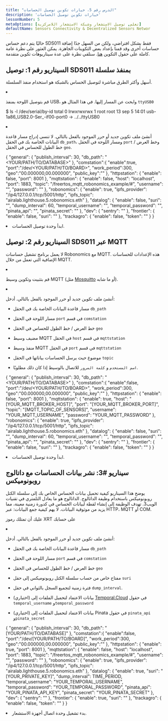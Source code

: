 ```yaml
---
title: "الدرس رقم 5، خيارات تكوين توصيل الحساسات"
description: 'خيارات تكوين توصيل الحساسات'
lessonNumber: 5
metaOptions: [تعلم, توصيل الاستشعار وشبكة الاستشعار اللامركزية]
defaultName: Sensors Connectivity & Decentralized Sensors Networ
---
```


حاليًا يتم دعم حساس SDS011 فقط بشكل افتراضي، ولكن من السهل جدًا إضافة حساسات أخرى وقد قمنا بإعداد بعض التكوينات الجاهزة. يمكن العثور على نظرة عامة كاملة على حقول التكوين [هنا](https://github.com/airalab/sensors-connectivity/tree/master/connectivity/config). سنلقي نظرة على عدة سيناريوهات تكوين متقدمة.

## السيناريو رقم 1: توصيل SDS011 بمنفذ سلسلة

أسهل وأكثر الطرق مباشرة لتوصيل الحساس بالشبكة هو استخدام منفذ السلسلة. 

<List type="numbers">

<li>

قم بتوصيل اللوحة بمنفذ USB، وابحث عن المسار إليها. في هذا المثال هو `ttyUSB0`


<LessonCodeWrapper codeClass="big-code" language="bash">$ ls -l /dev/serial/by-id
total 0
lrwxrwxrwx 1 root root 13 sep 5 14:01 usb-1a86_USB2.0-Ser_-if00-port0 -> ../../ttyUSB0</LessonCodeWrapper>
</li>

<li>

أنشئ ملف تكوين جديد أو حرر الموجود بالفعل بالتالي. لا تنسى إدراج مسار قاعدة البيانات الخاصة بك في الحقل `db_path`، ومسار اللوحة في الحقل `port` وخط العرض / خط الطول للحساس في الحقل `geo`.

<LessonCodeWrapper codeClass="big-code" language="json">{
   "general": {
      "publish_interval": 30,
      "db_path": "<YOUR/PATH/TO/DATABASE>"
   },
   "comstation":{
      "enable":true,
      "port":"/dev/<YOUR/PATH/TO/BOARD>",
      "work_period":300,
      "geo":"00.000000,00.000000",
      "public_key":""
   },
   "httpstation": {
      "enable": false,
      "port": 8001
   },
   "mqttstation": {
      "enable": false,
      "host": "localhost",
      "port": 1883,
      "topic": "/freertos_mqtt_robonomics_example/#",
      "username": "",
      "password": ""
   },
   "robonomics": {
      "enable": true,
      "ipfs_provider": "/ip4/127.0.0.1/tcp/5001/http",
      "ipfs_topic": "airalab.lighthouse.5.robonomics.eth"
   },
   "datalog": {
      "enable": false,
      "suri": "",
      "dump_interval": 60,
      "temporal_username": "",
      "temporal_password": "",
      "pinata_api": "",
      "pinata_secret": ""
   },
   "dev": {
      "sentry": ""
   },
   "frontier": {
      "enable": false,
      "suri": ""
   },
   "trackagro": {
      "enable": false,
      "token": ""
   }
}</LessonCodeWrapper>

</li>

<li>ابدأ وحدة توصيل الحساسات.</li>

</List>


## السيناريو رقم 2: توصيل SDS011 عبر MQTT

<RoboAcademyNote type="okay" title="INFO">لا يعمل برنامج تشغيل حساسات Robonomics مع MQTT. هذه الإعدادات للحساسات الإضافية التي تعمل من خلال MQTT.
</RoboAcademyNote>

<List type="numbers">

<li>

قم بتثبيت وتكوين وسيط MQTT (مثل [Mosquitto](https://mosquitto.org/) أو ما شابه).

</li>

<li>

أنشئ ملف تكوين جديد أو حرر الموجود بالفعل بالتالي. أدخل:

- مسار قاعدة البيانات الخاصة بك في الحقل `db_path`

- مسار اللوحة في الحقل `port` في قسم `comstation`

- خط العرض / خط الطول للحساس في الحقل `geo`

- مضيف وسيط MQTT في الحقل `host` في قسم `mqttstation`

- منفذ وسيط MQTT في الحقل `port` في قسم `mqttstation`

- موضوع حيث يرسل الحساسات بياناتها في الحقل `topic`

- `اسم المستخدم` و `كلمة المرور` للاتصال بالوسيط إذا كان ذلك مطلوبًا.


<LessonCodeWrapper codeClass="big-code" language="json">{
   "general": {
      "publish_interval": 30,
      "db_path": "<YOUR/PATH/TO/DATABASE>"
   },
   "comstation":{
      "enable":false,
      "port":"/dev/<YOUR/PATH/TO/BOARD>",
      "work_period":300,
      "geo":"00.000000,00.000000",
      "public_key":""
   },
   "httpstation": {
      "enable": false,
      "port": 8001
   },
   "mqttstation": {
      "enable": true,
      "host": "[YOUR_MQTT_BROKER_HOST]",
      "port": "[YOUR_MQTT_BROKER_PORT]",
      "topic": "[MQTT_TOPIC_OF_SENSORS]",
      "username": "YOUR_MQTT_USERNAME",
      "password": "YOUR_MQTT_PASSWORD"
   },
   "robonomics": {
      "enable": true,
      "ipfs_provider": "/ip4/127.0.0.1/tcp/5001/http",
      "ipfs_topic": "airalab.lighthouse.5.robonomics.eth"
   },
   "datalog": {
      "enable": false,
      "suri": "",
      "dump_interval": 60,
      "temporal_username": "",
      "temporal_password": "",
      "pinata_api": "",
      "pinata_secret": ""
   },
   "dev": {
      "sentry": ""
   },
   "frontier": {
      "enable": false,
      "suri": ""
   },
   "trackagro": {
      "enable": false,
      "token": ""
   }
}</LessonCodeWrapper>

</li>

<li>ابدأ وحدة توصيل الحساسات.</li>

</List>

## سيناريو #3: نشر بيانات الحساسات مع داتالوج روبونوميكس

يوضح هذا السيناريو كيفية تحميل بيانات الحساس الخاص بك إلى سلسلة الكتل روبونوميكس باستخدام وظيفة الداتالوج. الداتالوج هو ما يعادل التلمتري في تقنيات الويب3. تهدف الوظيفة إلى إنشاء لقطة لبيانات الحساس في كدورة زمنية معينة، مما يزيد من موثوقية البيانات. لا يهم كيفية جمع البيانات: عبر HTTP، MQTT أو COM.

<RoboAcademyNote type="warning" title="WARNING">عليك أن تمتلك رموز XRT على حسابك
</RoboAcademyNote>

<List type="numbers">

<li>

أنشئ ملف تكوين جديد أو حرر الموجود بالفعل بالتالي. أدخل:

- مسار قاعدة البيانات الخاصة بك في الحقل `db_path`

- مسار اللوحة في الحقل `port` في قسم `comstation`

- خط العرض / خط الطول للحساس في الحقل `geo`

- مفتاح خاص من حساب سلسلة الكتل روبونوميكس إلى حقل `suri`

- فترة زمنية لتجميع السجل بالثواني في حقل `dump_interval`.

- (اختياري) بيانات الاعتماد لتحميل الملفات إلى [Temporal.Cloud](http://Temporal.Cloud) في حقول `temporal_username` و`temporal_password`

- (اختياري) بيانات الاعتماد لتحميل الملفات إلى Pinata في حقول `pinata_api` و`pinata_secret`

<LessonCodeWrapper codeClass="big-code" language="json">{
   "general": {
      "publish_interval": 30,
      "db_path": "[YOUR/PATH/TO/DATABASE]"
   },
   "comstation":{
      "enable":false,
      "port":"/dev/[YOUR/PATH/TO/BOARD]",
      "work_period":300,
      "geo":"00.000000,00.000000",
      "public_key":""
   },
   "httpstation": {
      "enable": true,
      "port": 8001
   },
   "mqttstation": {
      "enable": false,
      "host": "localhost",
      "port": 1883,
      "topic": "/freertos_mqtt_robonomics_example/#",
      "username": "",
      "password": ""
   },
   "robonomics": {
      "enable": true,
      "ipfs_provider": "/ip4/127.0.0.1/tcp/5001/http",
      "ipfs_topic": "airalab.lighthouse.5.robonomics.eth"
   },
   "datalog": {
      "enable": true,
      "suri": "[YOUR_PRIVATE_KEY]",
      "dump_interval": TIME_PERIOD,
      "temporal_username": "YOUR_TEMPORAL_USERNAME",
      "temporal_password": "YOUR_TEMPORAL_PASSWORD",
      "pinata_api": "YOUR_PINATA_API_KEY",
      "pinata_secret": "YOUR_PINATA_SECRET"
   },
   "dev": {
      "sentry": ""
   },
   "frontier": {
      "enable": true,
      "suri": ""
   },
   "trackagro": {
      "enable": false,
      "token": ""
   }
}</LessonCodeWrapper>

</li>

<li>بدء تشغيل وحدة اتصال أجهزة الاستشعار.</li>

</List>